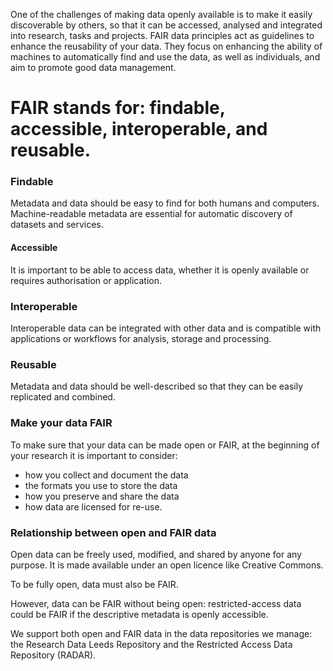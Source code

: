 

One of the challenges of making data openly available is to make it easily discoverable by others, so that it can be accessed, analysed and integrated into research, tasks and projects. FAIR data principles act as guidelines to enhance the reusability of your data. They focus on enhancing the ability of machines to automatically find and use the data, as well as individuals, and aim to promote good data management.

# FAIR stands for: findable, accessible, interoperable, and reusable.

### Findable
Metadata and data should be easy to find for both humans and computers. Machine-readable metadata are essential for automatic discovery of datasets and services.

#### Accessible
It is important to be able to access data, whether it is openly available or requires authorisation or application.

### Interoperable
Interoperable data can be integrated with other data and is compatible with applications or workflows for analysis, storage and processing.

### Reusable
Metadata and data should be well-described so that they can be easily replicated and combined.

### Make your data FAIR

To make sure that your data can be made open or FAIR, at the beginning of your research it is important to consider:

* how you collect and document the data
* the formats you use to store the data
* how you preserve and share the data
* how data are licensed for re-use.

### Relationship between open and FAIR data
Open data can be freely used, modified, and shared by anyone for any purpose. It is made available under an open licence like Creative Commons.

To be fully open, data must also be FAIR.

However, data can be FAIR without being open: restricted-access data could be FAIR if the descriptive metadata is openly accessible.

We support both open and FAIR data in the data repositories we manage: the Research Data Leeds Repository and the Restricted Access Data Repository (RADAR).
